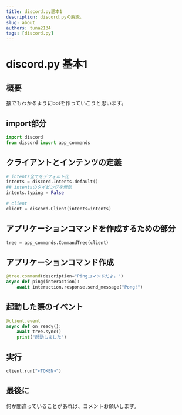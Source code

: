 ```yaml
---
title: discord.py基本1
description: discord.pyの解説。
slug: about
authors: tuna2134
tags: [discord.py]
---
```


# discord.py 基本1

## 概要

猿でもわかるようにbotを作っていこうと思います。

## import部分

```python
import discord
from discord import app_commands
```

## クライアントとインテンツの定義

```python
# intents全てをデフォルト化
intents = discord.Intents.default()
## intentsのタイピングを無効
intents.typing = False

# client
client = discord.Client(intents=intents)
```

## アプリケーションコマンドを作成するための部分

```python
tree = app_commands.CommandTree(client)
```

## アプリケーションコマンド作成

```python
@tree.command(description="Pingコマンドだよ。")
async def ping(interaction):
    await interaction.response.send_message("Pong!")
```

## 起動した際のイベント

```python
@client.event
async def on_ready():
    await tree.sync()
    print("起動しました")
```

## 実行

```python
client.run("<TOKEN>")
```

## 最後に

何か間違っていることがあれば、コメントお願いします。
